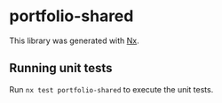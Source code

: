 # portfolio-shared

This library was generated with [Nx](https://nx.dev).

## Running unit tests

Run `nx test portfolio-shared` to execute the unit tests.
